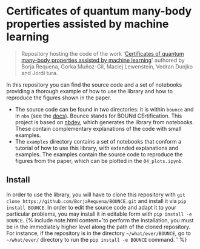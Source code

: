 # Certificates of quantum many-body properties assisted by machine learning 
> Repository hosting the code of the work '<a href='https://arxiv.org/abs/2103.03830'>Certificates of quantum many-body properties assisted by machine learning</a>' authored by Borja Requena, Gorka Muñoz-Gil, Maciej Lewenstein, Vedran Dunjko and Jordi tura. 


In this repository you can find the source code and a set of notebooks providing a thorough example of how to use the library and how to reproduce the figures shown in the paper. 

- The source code can be found in two directories: it is within `bounce` and in `nbs` (see the [docs](https://borjarequena.github.io/BOUNCE/)). Bounce stands for BOUNd CErtification. This project is based on [nbdev](https://github.com/fastai/nbdev), which generates the library from notebooks. These contain complementary explanations of the code with small examples. 
- The `examples` directory contains a set of notebooks that conform a tutorial of how to use this library, with extended explanations and examples. The examples contain the source code to reproduce the figures from the paper, which can be plotted in the `04_plots.ipynb`.

## Install

In order to use the library, you will have to clone this repository with `git clone https://github.com/BorjaRequena/BOUNCE.git` and install it via `pip install BOUNCE`. In order to edit the source code and adapt it to your particular problems, you may install it in editable form with `pip install -e BOUNCE`.
{% include note.html content='to perform the installation, you must be in the immediately higher level along the path of the cloned repository. For instance, if the repository is in the directory `~/what/ever/BOUNCE`, go to `~/what/ever/` directory to run the `pip install -e BOUNCE` command.  ' %}
